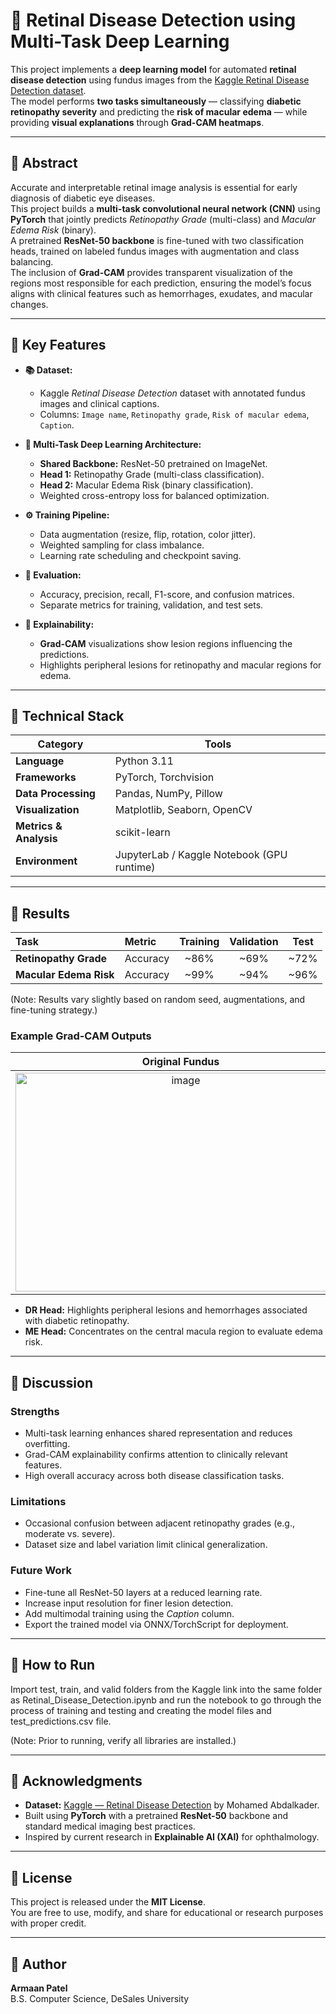 # 🧠 Retinal Disease Detection using Multi-Task Deep Learning

This project implements a **deep learning model** for automated **retinal disease detection** using fundus images from the [Kaggle Retinal Disease Detection dataset](https://www.kaggle.com/datasets/mohamedabdalkader/retinal-disease-detection).  
The model performs **two tasks simultaneously** — classifying **diabetic retinopathy severity** and predicting the **risk of macular edema** — while providing **visual explanations** through **Grad-CAM heatmaps**.

---

## 📘 Abstract

Accurate and interpretable retinal image analysis is essential for early diagnosis of diabetic eye diseases.  
This project builds a **multi-task convolutional neural network (CNN)** using **PyTorch** that jointly predicts *Retinopathy Grade* (multi-class) and *Macular Edema Risk* (binary).  
A pretrained **ResNet-50 backbone** is fine-tuned with two classification heads, trained on labeled fundus images with augmentation and class balancing.  
The inclusion of **Grad-CAM** provides transparent visualization of the regions most responsible for each prediction, ensuring the model’s focus aligns with clinical features such as hemorrhages, exudates, and macular changes.

---

## 🔑 Key Features

- **📚 Dataset:**  
  - Kaggle *Retinal Disease Detection* dataset with annotated fundus images and clinical captions.  
  - Columns: `Image name`, `Retinopathy grade`, `Risk of macular edema`, `Caption`.

- **🧩 Multi-Task Deep Learning Architecture:**  
  - **Shared Backbone:** ResNet-50 pretrained on ImageNet.  
  - **Head 1:** Retinopathy Grade (multi-class classification).  
  - **Head 2:** Macular Edema Risk (binary classification).  
  - Weighted cross-entropy loss for balanced optimization.

- **⚙️ Training Pipeline:**  
  - Data augmentation (resize, flip, rotation, color jitter).  
  - Weighted sampling for class imbalance.  
  - Learning rate scheduling and checkpoint saving.

- **🎯 Evaluation:**  
  - Accuracy, precision, recall, F1-score, and confusion matrices.  
  - Separate metrics for training, validation, and test sets.

- **🧠 Explainability:**  
  - **Grad-CAM** visualizations show lesion regions influencing the predictions.  
  - Highlights peripheral lesions for retinopathy and macular regions for edema.

---

## 🧰 Technical Stack

| Category | Tools |
|-----------|-------|
| **Language** | Python 3.11 |
| **Frameworks** | PyTorch, Torchvision |
| **Data Processing** | Pandas, NumPy, Pillow |
| **Visualization** | Matplotlib, Seaborn, OpenCV |
| **Metrics & Analysis** | scikit-learn |
| **Environment** | JupyterLab / Kaggle Notebook (GPU runtime) |

---

## 🧪 Results

| Task | Metric | Training | Validation | Test |
|:------|:--------|:-----------:|:-------------:|:--------:|
| **Retinopathy Grade** | Accuracy | ~86% | ~69% | ~72% |
| **Macular Edema Risk** | Accuracy | ~99% | ~94% | ~96% |

(Note: Results vary slightly based on random seed, augmentations, and fine-tuning strategy.)

### Example Grad-CAM Outputs

| Original Fundus | DR Head | ME Head |
|:----------------:|:--------:|:--------:|
| <img width="529" height="350" alt="image" src="https://github.com/user-attachments/assets/8c09c6e3-07cc-4860-881b-5eea7a012c2b" /> | <img width="529" height="351" alt="image" src="https://github.com/user-attachments/assets/8970b031-9c3c-4a7d-a4b1-252874db39e1" /> | <img width="530" height="351" alt="image" src="https://github.com/user-attachments/assets/397cb6f7-7dae-4019-8498-3381bf937d7c" /> |

- **DR Head:** Highlights peripheral lesions and hemorrhages associated with diabetic retinopathy.  
- **ME Head:** Concentrates on the central macula region to evaluate edema risk.

---

## 🧩 Discussion

### Strengths
- Multi-task learning enhances shared representation and reduces overfitting.  
- Grad-CAM explainability confirms attention to clinically relevant features.  
- High overall accuracy across both disease classification tasks.

### Limitations
- Occasional confusion between adjacent retinopathy grades (e.g., moderate vs. severe).  
- Dataset size and label variation limit clinical generalization.

### Future Work
- Fine-tune all ResNet-50 layers at a reduced learning rate.  
- Increase input resolution for finer lesion detection.  
- Add multimodal training using the *Caption* column.  
- Export the trained model via ONNX/TorchScript for deployment.

---

## 🚀 How to Run

Import test, train, and valid folders from the Kaggle link into the same folder as Retinal_Disease_Detection.ipynb and run the notebook to go through the process of training and testing and creating the model files and test_predictions.csv file.

(Note: Prior to running, verify all libraries are installed.)

---

## 📜 Acknowledgments

- **Dataset:** [Kaggle — Retinal Disease Detection](https://www.kaggle.com/datasets/mohamedabdalkader/retinal-disease-detection) by Mohamed Abdalkader.  
- Built using **PyTorch** with a pretrained **ResNet-50** backbone and standard medical imaging best practices.  
- Inspired by current research in **Explainable AI (XAI)** for ophthalmology.

---

## 🧾 License

This project is released under the **MIT License**.  
You are free to use, modify, and share for educational or research purposes with proper credit.

---

## 👤 Author

**Armaan Patel**  
B.S. Computer Science, DeSales University

